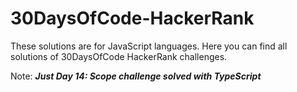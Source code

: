 # 30DaysOfCode-HackerRank

These solutions are for JavaScript languages. Here you can find all solutions of 30DaysOfCode HackerRank
challenges. 

Note: ***Just Day 14: Scope challenge solved with TypeScript***